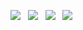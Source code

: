 <a href="https://bb109343-ea29-4e9f-bfaa-8c0b89a85ae6.filesusr.com/ugd/dcf745_5c2b2ce37230498fbd95a734f3b817eb.pdf" download><img src="https://img.shields.io/badge/Download-Resume-ff69b4.svg?style=for-the-badge&logo=codeigniter&logoColor=white"></a>&nbsp;&nbsp;&nbsp;<a href="mailto:jlconnerly@gmail.com"><img src="https://img.shields.io/badge/Email-cary-8056d5.svg?style=for-the-badge&logo=minutemailer&logoColor=white"></a>&nbsp;&nbsp;&nbsp;<a href="https://www.linkedin.com/in/jacob-connerly/" target="_blank"><img src="https://img.shields.io/badge/linkedin-caryMiller-brightgreen.svg?style=for-the-badge&logo=linkedin&logoColor=white" ></a>&nbsp;&nbsp;&nbsp;<a href="https://twitter.com/jakeconnerly" target="_blank"><img src="https://img.shields.io/badge/twitter-carycodes-blue.svg?style=for-the-badge&logo=twitter&logoColor=white"></a>